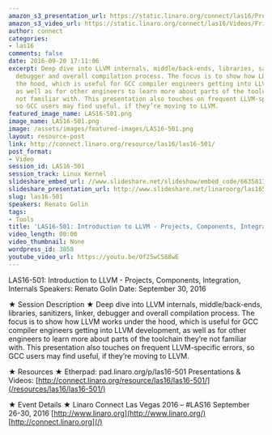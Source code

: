 ```yaml
---
amazon_s3_presentation_url: https://static.linaro.org/connect/las16/Presentations/Friday/LAS16-501%20-%20Introduction%20to%20LLVM%20-%20Projects%2C%20Components%2C%20Integration%2C%20Internals.pdf
amazon_s3_video_url: https://static.linaro.org/connect/las16/Videos/Friday/LAS16-501%20Introduction%20to%20LLVM%20-%20Projects%2C%20Components%2C%20Integration%2C%20Internals.mp4
author: connect
categories:
- las16
comments: false
date: 2016-09-20 17:11:06
excerpt: Deep dive into LLVM internals, middle/back-ends, libraries, sanitizers, linker,
  debugger and overall compilation process. The focus is to show how LLVM works under
  the hood, which is useful for GCC compiler engineers getting into LLVM development,
  as well as for other engineers to learn more about parts of the toolchain they’re
  not familiar with. This presentation also touches on frequent LLVM-specific errors,
  so GCC users may find useful, if they’re moving to LLVM.
featured_image_name: LAS16-501.png
image_name: LAS16-501.png
image: /assets/images/featured-images/LAS16-501.png
layout: resource-post
link: http://connect.linaro.org/resource/las16/las16-501/
post_format:
- Video
session_id: LAS16-501
session_track: Linux Kernel
slideshare_embed_url: //www.slideshare.net/slideshow/embed_code/66358119
slideshare_presentation_url: http://www.slideshare.net/linaroorg/las16501-introduction-to-llvm-projects-components-integration-internals
slug: las16-501
speakers: Renato Golin
tags:
- Tools
title: 'LAS16-501: Introduction to LLVM - Projects, Components, Integration, Internals'
video_length: 00:00
video_thumbnail: None
wordpress_id: 3858
youtube_video_url: https://youtu.be/Of25wC588wE
---
```


LAS16-501: Introduction to LLVM - Projects, Components, Integration, Internals
Speakers: Renato Golin
Date: September 30, 2016

★ Session Description ★
Deep dive into LLVM internals, middle/back-ends, libraries, sanitizers, linker, debugger and overall compilation process. The focus is to show how LLVM works under the hood, which is useful for GCC compiler engineers getting into LLVM development, as well as for other engineers to learn more about parts of the toolchain they’re not familiar with. This presentation also touches on frequent LLVM-specific errors, so GCC users may find useful, if they’re moving to LLVM.

★ Resources ★
Etherpad: pad.linaro.org/p/las16-501
Presentations & Videos: [http://connect.linaro.org/resource/las16/las16-501/](/resources/las16/las16-501/)

★ Event Details ★
Linaro Connect Las Vegas 2016 – #LAS16
September 26-30, 2016
[http://www.linaro.org](http://www.linaro.org/)
[http://connect.linaro.org](/)